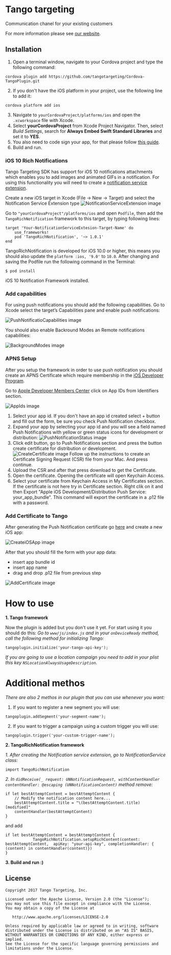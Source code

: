 # Tango targeting

Communication chanel for your existing customers

For more information please see [our website][1].

## Installation

1.  Open a terminal window, navigate to your Cordova project and type the following command:
```
cordova plugin add https://github.com/tangotargeting/Cordova-TangoPlugin.git
```
2.  If you don't have the iOS platform in your project, use the following line to add it:
```
cordova platform add ios
```
3.  Navigate to `yourCordovaProject/platforms/ios` and open the `.xcworkspace` file with Xcode.
4.  Select **yourCordovaProject** from Xcode Project Navigator. Then, select *Build Settings*, 
    search for **Always Embed Swift Standard Libraries** and set it to **YES**.
5.  You also need to code sign your app, for that please follow [this guide](https://developer.apple.com/support/code-signing/).
6.  Build and run.

### iOS 10 Rich Notifications

Tango Targeting SDK has support for iOS 10 notifications attachments which enables you to add images and animated GIFs in a notification. For using this functionality you will need to create a [notification service extension](https://developer.apple.com/reference/usernotifications/unnotificationserviceextension/). 

Create a new iOS target in Xcode (File -> New -> Target) and select the Notification Service Extension type
![NotificationServiceExtension image](https://github.com/tangotargeting/tango-ios/blob/master/Resources/NotificationServiceExtension.png?raw=true)

Go to `"yourCordovaProject"/platforms/ios` and open `Podfile`, then add the `TangoRichNotification` framework to this target, by typing following lines:
```
target 'Your-NotificationServiceExtesion-Target-Name' do
	use_frameworks!
	pod 'TangoRichNotification', '~> 1.0.1'
end
```

TangoRichNotification is developed for iOS 10.0 or higher, this means you should also update the `platform :ios, '9.0'` to `10.0`.
After changing and saving the Podfile  run the following command in the Terminal:

```
$ pod install
```

iOS 10 Notification Framework installed.

### Add capabilities

For using push notifications you should add the following capabilities. Go to Xcode select the target’s Capabilities pane and enable push notifications: 

![PushNotificatioCapabilities image](https://github.com/tangotargeting/tango-ios/blob/master/Resources/PushNotifications.png?raw=true)

You should also enable Backround Modes an Remote notifications capabilities: 

![BackgroundModes image](https://github.com/tangotargeting/tango-ios/blob/master/Resources/BackgroundModes.png?raw=true)

### APNS Setup
After you setup the framework in order to use push notification you should create an APNS Certificate which require membership in the [iOS Developer Program](https://developer.apple.com/programs/).

Go to [Apple Developer Members Center](https://developer.apple.com/account/ios/certificate/) click on App IDs from Identifiers section.

![AppIds image](https://github.com/tangotargeting/tango-ios/blob/master/Resources/App%20IDs.png?raw=true)

1. Select your app id. If you don't have an app id created select +  button and fill out the form, be sure you check Push Notification checkbox.
2. Expand your app by selecting your app id and you will see a field named Push Notifications with yellow or green status icons for development or distribution: ![PushNotificationStatus image](https://github.com/tangotargeting/tango-ios/blob/master/Resources/Push%20Notifications%20Status.png?raw=true)
3. Click edit button, go to Push Notifications section and press the button create certificate for distribution or development.![CreateCertificate image](https://github.com/tangotargeting/tango-ios/blob/master/Resources/Create%20Certificate.png?raw=true) Follow up the instructions to create an Certificate Signing Request (CSR) file from your Mac. And press continue.
4. Upload the CSR and after that press download to get the Certificate.
5. Open the certificate. Opening the certificate will open Keychain Access.
6. Select your certificate from  Keychain Access in My Certificates section. If the certificate is not here try in Certificate section. Right clik on it and then Export "Apple iOS Development/Distribution Push Service: your_app_bundle". 
This command will export the certificate in a .p12 file with a password.

### Add Certificate to Tango
After generating the Push Notification certificate go [here](https://app.tangotargeting.com/app) and create a new iOS app:

![CreateiOSApp image](https://github.com/tangotargeting/tango-ios/blob/master/Resources/Create%20iOS%20App.png?raw=true
)

After that you should fill the form with your app data:
- insert app bundle id
- insert app name
- drag and drop  .p12 file from previous step

![AddCertificate image](https://github.com/tangotargeting/tango-ios/blob/master/Resources/Add%20Certificate.png?raw=true)

# How to use

**1. Tango framework**

Now the plugin is added but you don't use it yet. For start using it you should do this: 
*Go to `www/js/index.js` and in your `onDeviceReady` method, call the following method for initializing Tango:* 
``` 
tangoplugin.initialize('your-tango-api-key');
```
*If you are going to use a location campaign you need to add in your plist this key `NSLocationAlwaysUsageDescription`.*

# Additional methos

*There are also 2 methos in our plugin that you can use whenever you want:* 
1. If you want to register a new segment you will use:
``` 
tangoplugin.addSegment('your-segment-name');
```
2. If you want to trigger a campaign using a custom trigger you will use:
``` 
tangoplugin.trigger('your-custom-trigger-name');
```

**2. TangoRichNotification framework**

*1. After creating the Notification service extension, go to NotificationService class:*
``` objc
import TangoRichNotification
```

*2. In `didReceive(_ request: UNNotificationRequest, withContentHandler contentHandler: @escaping (UNNotificationContent)` method remove:*
``` objc
if let bestAttemptContent = bestAttemptContent {
	// Modify the notification content here...
	bestAttemptContent.title = "\(bestAttemptContent.title) [modified]"
	contentHandler(bestAttemptContent)
}
```
and add 
``` objc
if let bestAttemptContent = bestAttemptContent {
            TangoRichNotification.setupRichContent(content: bestAttemptContent,  apiKey: "your-api-key", completionHandler: { (content) in contentHandler(content)})
}
```

**3. Build and run :)**

## License

```
Copyright 2017 Tango Targeting, Inc.

Licensed under the Apache License, Version 2.0 (the "License");
you may not use this file except in compliance with the License.
You may obtain a copy of the License at

   http://www.apache.org/licenses/LICENSE-2.0

Unless required by applicable law or agreed to in writing, software
distributed under the License is distributed on an "AS IS" BASIS,
WITHOUT WARRANTIES OR CONDITIONS OF ANY KIND, either express or implied.
See the License for the specific language governing permissions and
limitations under the License.
```


[1]: http://tangotargeting.com
